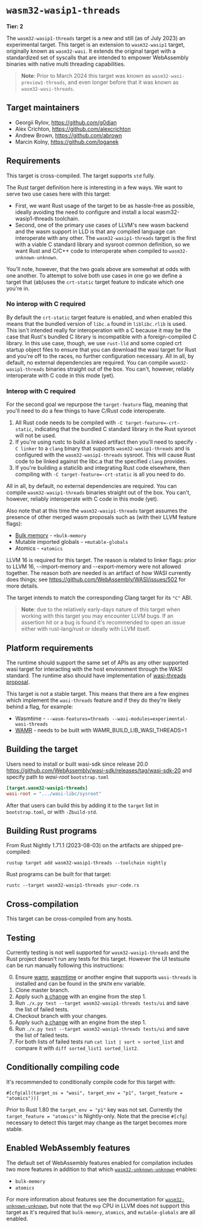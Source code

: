 # `wasm32-wasip1-threads`

**Tier: 2**

The `wasm32-wasip1-threads` target is a new and still (as of July 2023) an
experimental target. This target is an extension to `wasm32-wasip1` target,
originally known as `wasm32-wasi`. It extends the original target with a
standardized set of syscalls that are intended to empower WebAssembly binaries
with native multi threading capabilities.

> **Note**: Prior to March 2024 this target was known as
> `wasm32-wasi-preview1-threads`, and even longer before that it was known as
> `wasm32-wasi-threads`.

[wasi-threads]: https://github.com/WebAssembly/wasi-threads
[threads]: https://github.com/WebAssembly/threads


## Target maintainers

- Georgii Rylov, https://github.com/g0djan
- Alex Crichton, https://github.com/alexcrichton
- Andrew Brown, https://github.com/abrown
- Marcin Kolny, https://github.com/loganek

## Requirements

This target is cross-compiled. The target supports `std` fully.

The Rust target definition here is interesting in a few ways. We want to
serve two use cases here with this target:
* First, we want Rust usage of the target to be as hassle-free as possible,
  ideally avoiding the need to configure and install a local wasm32-wasip1-threads
  toolchain.
* Second, one of the primary use cases of LLVM's new wasm backend and the
  wasm support in LLD is that any compiled language can interoperate with
  any other. The `wasm32-wasip1-threads` target is the first with a viable C
  standard library and sysroot common definition, so we want Rust and C/C++
  code to interoperate when compiled to `wasm32-unknown-unknown`.


You'll note, however, that the two goals above are somewhat at odds with one
another. To attempt to solve both use cases in one go we define a target
that (ab)uses the `crt-static` target feature to indicate which one you're
in.
### No interop with C required
By default the `crt-static` target feature is enabled, and when enabled
this means that the bundled version of `libc.a` found in `liblibc.rlib`
is used. This isn't intended really for interoperation with a C because it
may be the case that Rust's bundled C library is incompatible with a
foreign-compiled C library. In this use case, though, we use `rust-lld` and
some copied crt startup object files to ensure that you can download the
wasi target for Rust and you're off to the races, no further configuration
necessary.
All in all, by default, no external dependencies are required. You can
compile `wasm32-wasip1-threads` binaries straight out of the box. You can't, however,
reliably interoperate with C code in this mode (yet).
### Interop with C required
For the second goal we repurpose the `target-feature` flag, meaning that
you'll need to do a few things to have C/Rust code interoperate.
1. All Rust code needs to be compiled with `-C target-feature=-crt-static`,
   indicating that the bundled C standard library in the Rust sysroot will
   not be used.
2. If you're using rustc to build a linked artifact then you'll need to
   specify `-C linker` to a `clang` binary that supports
   `wasm32-wasip1-threads` and is configured with the `wasm32-wasip1-threads` sysroot. This
   will cause Rust code to be linked against the libc.a that the specified
   `clang` provides.
3. If you're building a staticlib and integrating Rust code elsewhere, then
   compiling with `-C target-feature=-crt-static` is all you need to do.

All in all, by default, no external dependencies are required. You can
compile `wasm32-wasip1-threads` binaries straight out of the box. You can't, however,
reliably interoperate with C code in this mode (yet).


Also note that at this time the `wasm32-wasip1-threads` target assumes the
presence of other merged wasm proposals such as (with their LLVM feature flags):

* [Bulk memory] - `+bulk-memory`
* Mutable imported globals - `+mutable-globals`
* Atomics - `+atomics`

[Bulk memory]: https://github.com/WebAssembly/spec/blob/main/proposals/bulk-memory-operations/Overview.md

LLVM 16 is required for this target. The reason is related to linker flags: prior to LLVM 16, --import-memory and --export-memory were not allowed together. The reason both are needed is an artifact of how WASI currently does things; see https://github.com/WebAssembly/WASI/issues/502 for more details.

The target intends to match the corresponding Clang target for its `"C"` ABI.

> **Note**: due to the relatively early-days nature of this target when working
> with this target you may encounter LLVM bugs. If an assertion hit or a bug is
> found it's recommended to open an issue either with rust-lang/rust or ideally
> with LLVM itself.

## Platform requirements

The runtime should support the same set of APIs as any other supported wasi target for interacting with the host environment through the WASI standard. The runtime also should have implementation of [wasi-threads proposal](https://github.com/WebAssembly/wasi-threads).

This target is not a stable target. This means that there are a few engines
which implement the `wasi-threads` feature and if they do they're likely behind a
flag, for example:

* Wasmtime - `--wasm-features=threads --wasi-modules=experimental-wasi-threads`
* [WAMR](https://github.com/bytecodealliance/wasm-micro-runtime) - needs to be built with WAMR_BUILD_LIB_WASI_THREADS=1

## Building the target

Users need to install or built wasi-sdk since release 20.0
https://github.com/WebAssembly/wasi-sdk/releases/tag/wasi-sdk-20
and specify path to *wasi-root* `bootstrap.toml`

```toml
[target.wasm32-wasip1-threads]
wasi-root = ".../wasi-libc/sysroot"
```

After that users can build this by adding it to the `target` list in
`bootstrap.toml`, or with `-Zbuild-std`.

## Building Rust programs

From Rust Nightly 1.71.1 (2023-08-03) on the artifacts are shipped pre-compiled:

```text
rustup target add wasm32-wasip1-threads --toolchain nightly
```

Rust programs can be built for that target:

```text
rustc --target wasm32-wasip1-threads your-code.rs
```

## Cross-compilation

This target can be cross-compiled from any hosts.

## Testing

Currently testing is not well supported for `wasm32-wasip1-threads` and the
Rust project doesn't run any tests for this target. However the UI testsuite can be run
manually following this instructions:

0. Ensure [wamr](https://github.com/bytecodealliance/wasm-micro-runtime), [wasmtime](https://github.com/bytecodealliance/wasmtime)
or another engine that supports `wasi-threads` is installed and can be found in the `$PATH` env variable.
1. Clone master branch.
2. Apply such [a change](https://github.com/g0djan/rust/compare/godjan/wasi-threads...g0djan:rust:godjan/wasi-run-ui-tests?expand=1) with an engine from the step 1.
3. Run `./x.py test --target wasm32-wasip1-threads tests/ui` and save the list of failed tests.
4. Checkout branch with your changes.
5. Apply such [a change](https://github.com/g0djan/rust/compare/godjan/wasi-threads...g0djan:rust:godjan/wasi-run-ui-tests?expand=1) with an engine from the step 1.
6. Run `./x.py test --target wasm32-wasip1-threads tests/ui` and save the list of failed tests.
7. For both lists of failed tests run `cat list | sort > sorted_list` and compare it with `diff sorted_list1 sorted_list2`.

## Conditionally compiling code

It's recommended to conditionally compile code for this target with:

```text
#[cfg(all(target_os = "wasi", target_env = "p1", target_feature = "atomics"))]
```

Prior to Rust 1.80 the `target_env = "p1"` key was not set. Currently the
`target_feature = "atomics"` is Nightly-only. Note that the precise `#[cfg]`
necessary to detect this target may change as the target becomes more stable.

## Enabled WebAssembly features

The default set of WebAssembly features enabled for compilation includes two
more features in addition to that which
[`wasm32-unknown-unknown`](./wasm32-unknown-unknown.md) enables:

* `bulk-memory`
* `atomics`

For more information about features see the documentation for
[`wasm32-unknown-unknown`](./wasm32-unknown-unknown.md), but note that the
`mvp` CPU in LLVM does not support this target as it's required that
`bulk-memory`, `atomics`, and `mutable-globals` are all enabled.
